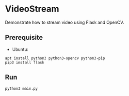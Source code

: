 # VideoStream

Demonstrate how to stream video using Flask and OpenCV.

## Prerequisite
* Ubuntu:
```
apt install python3 python3-opencv python3-pip
pip3 install flask
```


## Run
```
python3 main.py
```
